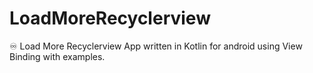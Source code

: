 # LoadMoreRecyclerview
♾️ Load More Recyclerview App written in Kotlin for android using View Binding with examples.
